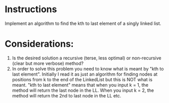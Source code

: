 # Instructions

Implement an algorithm to find the kth to last element of a singly linked list.

# Considerations:

1. Is the desired solution a recursive (terse, less optimal) or non-recursive (clear but more verbose) method?
2. In order to solve this problem you need to know what is meant by "kth to last element". Initially I read it as just an algorithm for finding nodes at positions from k to the end of the LinkedList but this is NOT what is meant. "kth to last element" means that when you input k = 1, the method will return the last node in the LL. When you input k = 2, the method will return the 2nd to last node in the LL etc.